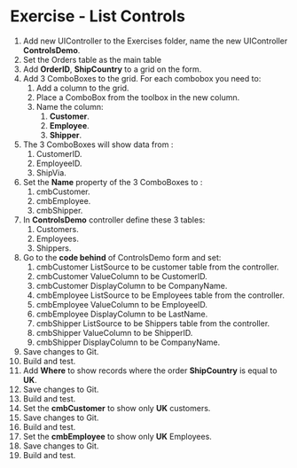 ﻿# Exercise - List Controls

1. Add new UIController to the Exercises folder, name the new UIController **ControlsDemo**. 
2. Set the Orders table as the main table 
3. Add **OrderID**, **ShipCountry** to a grid on the form.
4. Add 3 ComboBoxes to the grid. For each combobox you need to:  
   1. Add a column to the grid.  
   3. Place a ComboBox from the toolbox in the new column.
   2. Name the column:
      1. **Customer**.
      2. **Employee**.
      3. **Shipper**.
5. The 3 ComboBoxes will show data from :  
   1. CustomerID.
   2. EmployeeID.
   3. ShipVia.
6. Set the **Name** property of the 3 ComboBoxes to :
   1. cmbCustomer.
   2. cmbEmployee.
   3. cmbShipper.
7. In **ControlsDemo** controller define these 3 tables:  
   1. Customers.
   2. Employees.
   3. Shippers.
8. Go to the **code behind** of ControlsDemo form and set:
   1.  cmbCustomer ListSource to be customer table from the controller.
   2.  cmbCustomer ValueColumn to be CustomerID.
   3.  cmbCustomer DisplayColumn to be CompanyName.
   4.  cmbEmployee ListSource to be Employees table from the controller.
   2.  cmbEmployee ValueColumn to be EmployeeID.
   3.  cmbEmployee DisplayColumn to be LastName.
   7.  cmbShipper ListSource to be Shippers table from the controller.
   2.  cmbShipper ValueColumn to be ShipperID.
   3.  cmbShipper DisplayColumn to be CompanyName.
9. Save changes to Git.
10. Build and test.
10. Add **Where** to show records where the order **ShipCountry** is equal to **UK**.
11. Save changes to Git.
13. Build and test.
12. Set the **cmbCustomer** to show only **UK** customers.
13. Save changes to Git.
16. Build and test.
14. Set the **cmbEmployee** to show only **UK** Employees.
15. Save changes to Git.
19. Build and test.